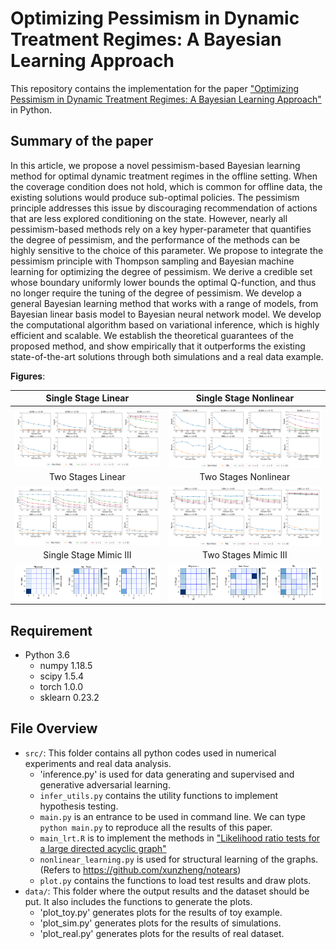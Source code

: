 # Optimizing Pessimism in Dynamic Treatment Regimes: A Bayesian Learning Approach

This repository contains the implementation for the paper ["Optimizing Pessimism in Dynamic Treatment Regimes: A Bayesian Learning Approach"](https://openreview.net/pdf?id=8tABKfhBBpJ) in Python. 

## Summary of the paper

In this article, we propose a novel pessimism-based Bayesian learning method for optimal dynamic treatment regimes in the offline setting. When the coverage condition does not hold, which is common for offline data, the existing solutions would produce sub-optimal policies. The pessimism principle addresses this issue by discouraging recommendation of actions that are less explored conditioning on the state. However, nearly all pessimism-based methods rely on a key hyper-parameter that quantifies the degree of pessimism, and the performance of the methods can be highly sensitive to the choice of this parameter. We propose to integrate the pessimism principle with Thompson sampling and Bayesian machine learning for optimizing the degree of pessimism. We derive a credible set whose boundary uniformly lower bounds the optimal Q-function, and thus no longer require the tuning of the degree of pessimism. We develop a general Bayesian learning method that works with a range of models, from Bayesian linear basis model to Bayesian neural network model. We develop the computational algorithm based on variational inference, which is highly efficient and scalable. We establish the theoretical guarantees of the proposed method, and show empirically that it outperforms the existing state-of-the-art solutions through both simulations and a real data example. 


**Figures**:  

| Single Stage Linear | Single Stage Nonlinear | 
| :-------:    |  :-------: | 
| <img align="center" src="stage1_linear.png" alt="drawing" width="500">   | <img align="center" src="stage1_nonlinear.png" alt="drawing" width="500" > |
| Two Stages Linear | Two Stages Nonlinear | 
| <img align="center" src="stage2_linear.png" alt="drawing" width="500">   | <img align="center" src="stage2_nonlinear.png" alt="drawing" width="500" > |
| Single Stage Mimic III | Two Stages Mimic III | 
| <img align="center" src="real_stage1.png" alt="drawing" width="500">   | <img align="center" src="real_stage2.png" alt="drawing" width="500" > |
## Requirement

+ Python 3.6
    + numpy 1.18.5
    + scipy 1.5.4
    + torch 1.0.0
    + sklearn 0.23.2


## File Overview
- `src/`: This folder contains all python codes used in numerical experiments and real data analysis.
  - 'inference.py' is used for data generating and supervised and generative adversarial learning.
  - `infer_utils.py` contains the utility functions to implement hypothesis testing.
  - `main.py` is an entrance to be used in command line. We can type `python main.py` to reproduce all the results of this paper.
  - `main_lrt.R` is to implement the methods in ["Likelihood ratio tests for a large directed acyclic graph"](https://www.ncbi.nlm.nih.gov/pmc/articles/PMC7508303/)
  - `nonlinear_learning.py` is used for structural learning of the graphs. (Refers to https://github.com/xunzheng/notears)
  - `plot.py` contains the functions to load test results and draw plots.
- `data/`: This folder where the output results and the dataset should be put. It also includes the functions to generate the plots.
  - 'plot_toy.py' generates plots for the results of toy example.
  - 'plot_sim.py' generates plots for the results of simulations.
  - 'plot_real.py' generates plots for the results of real dataset.

